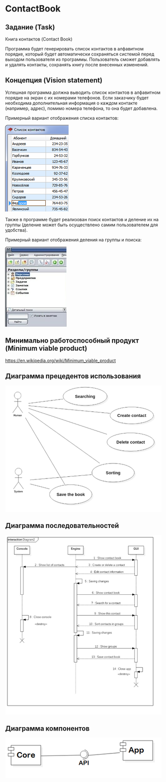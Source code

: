 # ContactBook

## Задание (Task)
Книга контактов (Contact Book)

Программа будет генерировать список контактов в алфавитном порядке, который будет автоматически сохраняться системой перед выходом пользователя из программы. Пользователь сможет добавлять и удалять контакты, сохранять книгу после внесенных изменений.

## Концепция (Vision statement)

Успешная программа должна выводить список контактов в алфавитном порядке на экран с их номерами телефонов. Если заказчику будет необходима дополнительная информация о каждом контакте (например, адрес), помимо номера телефона, то она будет добавлена.

Примерный вариант отображения списка контактов:

![alt tag](Reports/example.png)

Также в программе будет реализован поиск контактов и деление их на группы (деление может быть осуществлено самим пользователем для удобства). 

Примерный вариант отображения деления на группы и поиска:

![alt tag](Reports/example.jpg)

## Минимально работоспособный продукт (Minimum viable product)
https://en.wikipedia.org/wiki/Minimum_viable_product

## Диаграмма прецедентов использования
![alt tag](Reports/diagram_1.jpg)

## Диаграмма последовательностей
![alt tag](Reports/diagram_2.jpg)

## Диаграмма компонентов
![alt tag](Reports/diagram_3.png)
